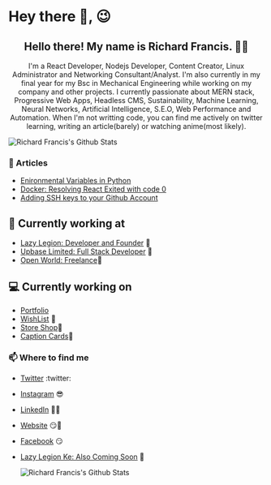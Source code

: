 # Hey there 👋, :wink:

<h2 align="center">Hello there! My name is Richard Francis. 👋🤓</h2>
<p align="center">I'm a React Developer, Nodejs Developer, Content Creator, Linux Administrator and Networking Consultant/Analyst.
I'm also currently in my final year for my Bsc in Mechanical Engineering while working on my company and other projects.
I currently passionate about MERN stack, Progressive Web Apps, Headless CMS, Sustainability, Machine Learning, Neural Networks, Artificial Intelligence, S.E.O, Web Performance and Automation.
When I'm not writting code, you can find me actively on twitter learning, writing an article(barely) or watching anime(most likely).</p>

![Richard Francis's Github Stats](https://github-readme-stats.vercel.app/api/top-langs?username=igmrrf&layout=compact&theme=dark)

### :rocket: Articles

- [Enironmental Variables in Python](https://dev.to/igmrrf/environmental-variables-in-python-5a2k/)
- [Docker: Resolving React Exited with code 0](https://dev.to/igmrrf/docker-react-exited-with-code-0-398n)
- [Adding SSH keys to your Github Account](https://dev.to/igmrrf/adding-ssh-keys-to-your-github-account-1fp0)

## 💼 Currently working at

- [Lazy Legion: Developer and Founder](https://lazylegion.netlify.com) 💼
- [Upbase Limited: Full Stack Developer](https://upbase.com.ng) 💼
- [Open World: Freelance](https://igmrrf.com)💼

## 💻 Currently working on

- [Portfolio](https://igmrrf.com)
- [WishList](https://wishlist.netlify.app) 🚀
- [Store Shop](https://storeshop.netlify.app)🚀
- [Caption Cards](https://captioncards.netlify.app)🚀

### 📫 Where to find me

- [Twitter](https://twitter.com/igmrrf) :twitter:
- [Instagram](https://instagram.com/igmrrf) 😎
- [LinkedIn](https://linkedin.com/in/igmrrf) 👨💼
- [Website](https://igmrrf.com) 😏🔗
- [Facebook](https://facebook.com/igmrrf) 😏
- [Lazy Legion Ke: Also Coming Soon](https://lazylegion.netlify.app) 🔨

  ![Richard Francis's Github Stats](https://github-readme-stats.vercel.app/api?username=igmrrf&show_icons=true&theme=dark)
